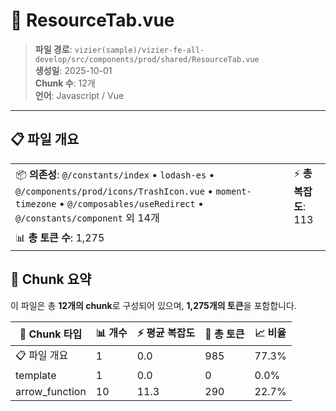 # 📄 ResourceTab.vue

> **파일 경로**: `vizier(sample)/vizier-fe-all-develop/src/components/prod/shared/ResourceTab.vue`  
> **생성일**: 2025-10-01  
> **Chunk 수**: 12개  
> **언어**: Javascript / Vue
---


## 📋 파일 개요

| | |
|--|--|
| 📦 **의존성**: `@/constants/index` • `lodash-es` • `@/components/prod/icons/TrashIcon.vue` • `moment-timezone` • `@/composables/useRedirect` • `@/constants/component` 외 14개 | ⚡ **총 복잡도**: 113 |
| 📊 **총 토큰 수**: 1,275 |  |






## 🧩 Chunk 요약

이 파일은 총 **12개의 chunk**로 구성되어 있으며, **1,275개의 토큰**을 포함합니다.

| 🧩 Chunk 타입 | 📊 개수 | ⚡ 평균 복잡도 | 📝 총 토큰 | 📈 비율 |
|---------------|--------|-------------|----------|--------|
| 📋 파일 개요 | 1 | 0.0 | 985 | 77.3% |
| template | 1 | 0.0 | 0 | 0.0% |
| arrow_function | 10 | 11.3 | 290 | 22.7% |

